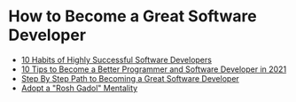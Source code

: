 # How to Become a Great Software Developer

- [10 Habits of Highly Successful Software Developers](https://newrelic.com/blog/nerd-life/successful-software-developers-habits)
- [10 Tips to Become a Better Programmer and Software Developer in 2021](https://medium.com/javarevisited/10-tips-to-become-a-better-programmer-and-software-developer-a48037519182)
- [Step By Step Path to Becoming a Great Software Developer](https://simpleprogrammer.com/step-step-path-becoming-great-software-developer)
- [Adopt a "Rosh Gadol" Mentality](https://www.joelonsoftware.com/2004/12/06/news-45/)
